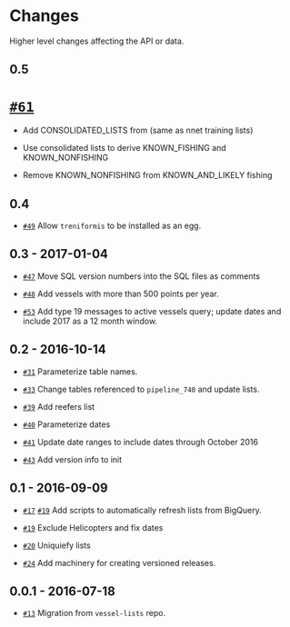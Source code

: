 Changes
=======

Higher level changes affecting the API or data.


0.5
---

# [`#61`](https://github.com/GlobalFishingWatch/treniformis/pull/61)
  
   * Add CONSOLIDATED_LISTS from (same as nnet training lists)

   * Use consolidated lists to derive KNOWN_FISHING and KNOWN_NONFISHING

   * Remove KNOWN_NONFISHING from KNOWN_AND_LIKELY fishing

0.4
---

* [`#49`](https://github.com/GlobalFishingWatch/treniformis/pull/49)
  Allow `treniformis` to be installed as an egg.


0.3 - 2017-01-04
----------------

* [`#47`](https://github.com/GlobalFishingWatch/treniformis/pull/47)
  Move SQL version numbers into the SQL files as comments

* [`#48`](https://github.com/GlobalFishingWatch/treniformis/pull/48)
  Add vessels with more than 500 points per year.

* [`#53`](https://github.com/GlobalFishingWatch/treniformis/pull/53)
  Add type 19 messages to active vessels query; update dates and include 2017
  as a 12 month window.


0.2 - 2016-10-14
----------------

* [`#31`](https://github.com/GlobalFishingWatch/treniformis/pull/31)
  Parameterize table names.

* [`#33`](https://github.com/GlobalFishingWatch/treniformis/pull/33)
  Change tables referenced to `pipeline_740` and update lists.

* [`#39`](https://github.com/GlobalFishingWatch/treniformis/pull/39)
  Add reefers list

* [`#40`](https://github.com/GlobalFishingWatch/treniformis/pull/40)
  Parameterize dates

* [`#41`](https://github.com/GlobalFishingWatch/treniformis/pull/41)
  Update date ranges to include dates through October 2016

* [`#43`](https://github.com/GlobalFishingWatch/treniformis/pull/43)
  Add version info to init
  

0.1 - 2016-09-09
----------------

* [`#17`](https://github.com/GlobalFishingWatch/treniformis/pull/17)
  [`#19`](https://github.com/GlobalFishingWatch/treniformis/pull/19)
  Add scripts to automatically refresh lists from BigQuery.
  
* [`#19`](https://github.com/GlobalFishingWatch/treniformis/pull/19)
  Exclude Helicopters and fix dates

* [`#20`](https://github.com/GlobalFishingWatch/treniformis/pull/22)
  Uniquiefy lists
  
* [`#24`](https://github.com/GlobalFishingWatch/treniformis/pull/24)
  Add machinery for creating versioned releases.


0.0.1 - 2016-07-18
----------------

* [`#13`](https://github.com/GlobalFishingWatch/treniformis/pull/13)
  Migration from `vessel-lists` repo.